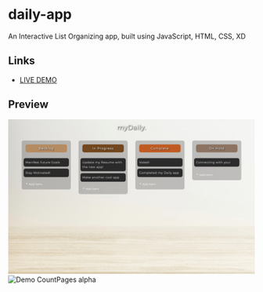 # daily-app

An Interactive List Organizing app, built using JavaScript, HTML, CSS, XD

## Links
- [LIVE DEMO](https://dvru.github.io/daily-app/)

## Preview
![Preview](img/preview.png)
![Demo CountPages alpha](https://j.gifs.com/Qn93ZZ.gif)



